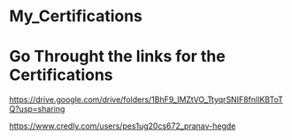 # My_Certifications

# Go Throught the links for the Certifications

https://drive.google.com/drive/folders/1BhF9_IMZtVO_TtyqrSNIF8fnlIKBToTQ?usp=sharing

https://www.credly.com/users/pes1ug20cs672_pranav-hegde
